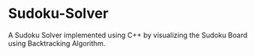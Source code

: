 # Sudoku-Solver
A Sudoku Solver implemented using C++ by visualizing the Sudoku Board using Backtracking Algorithm.
